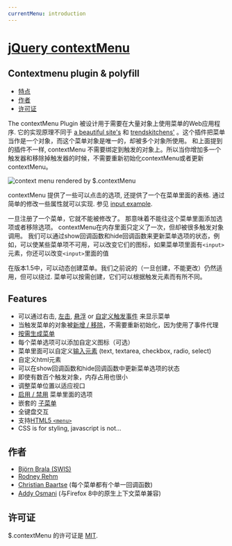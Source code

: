 ```yaml
---
currentMenu: introduction
---
```


# [jQuery contextMenu](https://github.com/swisnl/jQuery-contextMenu)

## Contextmenu plugin & polyfill

<!-- START doctoc generated TOC please keep comment here to allow auto update -->
<!-- DON'T EDIT THIS SECTION, INSTEAD RE-RUN doctoc TO UPDATE -->


- [特点](#features)
- [作者](#authors)
- [许可证](#license)

<!-- END doctoc generated TOC please keep comment here to allow auto update -->

The contextMenu Plugin 被设计用于需要在大量对象上使用菜单的Web应用程序. 它的实现原理不同于 [a beautiful site's](http://abeautifulsite.net/blog/2008/09/jquery-context-menu-plugin/) 和 [trendskitchens'](http://www.trendskitchens.co.nz/jquery/contextmenu/) 。这个插件把菜单当作是一个对象，而这个菜单对象是唯一的，却被多个对象所使用。 和上面提到的插件不一样, contextMenu 不需要绑定到触发的对象上。所以当你增加多一个触发器和移除掉触发器的时候，不需要重新初始化contextMenu或者更新contextMenu。

![context menu rendered by $.contextMenu](screenshots/jquery-contextMenu.subs.png) 

contextMenu 提供了一些可以点击的选项, 还提供了一个在菜单里面的表格. 通过简单的修改一些属性就可以实现. 参见 [input example](demo/input.html).

一旦注册了一个菜单，它就不能被修改了。 那意味着不能往这个菜单里面添加选项或者移除选项。 contextMenu在内存里面只定义了一次，但却被很多触发对象调用。
我们可以通过show回调函数和hide回调函数来更新菜单选项的状态，例如，可以使某些菜单项不可用，可以改变它们的图标，如果菜单项里面有`<input>`元素，你还可以改变`<input>`里面的值

在版本1.5中，可以动态创建菜单。我们之前说的（一旦创建，不能更改）仍然适用，但可以绕过. 菜单可以按需创建，它们可以根据触发元素而有所不同。

## Features

*   可以通过右击, [左击](demo/trigger-left-click.html), [悬浮](demo/trigger-hover.html) or [自定义触发事件](demo/trigger-custom.html) 来显示菜单
*   当触发菜单的对象被[新增 / 移除](demo/dynamic.html)，不需要重新初始化，因为使用了事件代理
*    [按需生成菜单](demo/dynamic-create.html)
*   每个菜单选项可以添加自定义图标（可选）
*   菜单里面可以自定义[输入元素](demo/input.html) (text, textarea, checkbox, radio, select)
*   自定义html元素
*   可以在show回调函数和hide回调函数中更新菜单选项的状态
*   即使有数百个触发对象，内存占用也很小
*   调整菜单位置以适应视口
*   [启用 / 禁用](demo/disabled-changing.html) 菜单里面的选项
*   嵌套的 [子菜单](demo/sub-menus.html)
*   全键盘交互
*   支持[HTML5 `<menu>`](demo/html5-import.html)
*   CSS is for styling, javascript is not...

## 作者

*   [Björn Brala (SWIS)](http://www.swis.nl/over-ons/bjorn-brala)
*   [Rodney Rehm](http://rodneyrehm.de/en/)
*   [Christian Baartse](https://github.com/christiaan) (每个菜单都有个单一回调函数)
*   [Addy Osmani](https://github.com/addyosmani) (与Firefox 8中的原生上下文菜单兼容)

## 许可证

$.contextMenu 的许可证是 [MIT](http://www.opensource.org/licenses/mit-license).
